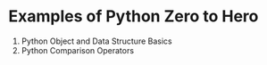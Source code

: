
Examples of Python Zero to Hero
================================
1. Python Object and Data Structure Basics
2. Python Comparison Operators
